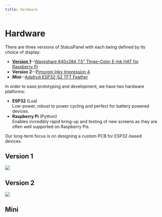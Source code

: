 ```yaml
---
title: Hardware
---
```


# Hardware

There are three versions of StatusPanel with each being defined by its choice of display:

- **[Version 1](#version-1)**--[Waveshare 640x384 7.5" Three-Color E-Ink HAT for Raspberry Pi](https://www.waveshare.com/7.5inch-e-paper-hat-c.htm)
- **Version 2**--[Pimoroni Inky Impression 4](https://shop.pimoroni.com/products/inky-impression-4?variant=39599238807635)
- **Mini**--[Adafruit ESP32-S2 TFT Feather](https://www.adafruit.com/product/5300)

In order to ease prototyping and development, we have two hardware platforms:

- **ESP32** (Lua) \
  Low-power, robust to power cycling and perfect for battery powered devices.
- **Raspberry Pi** (Python) \
  Enables incredibly rapid bring-up and testing of new screens as they are often well supported on Raspberry Pis.

Our long-term focus is on designing a custom PCB for ESP32-based devices.

## Version 1

![](/images/v1.jpg)

## Version 2

![](/images/v2.jpg)

## Mini

